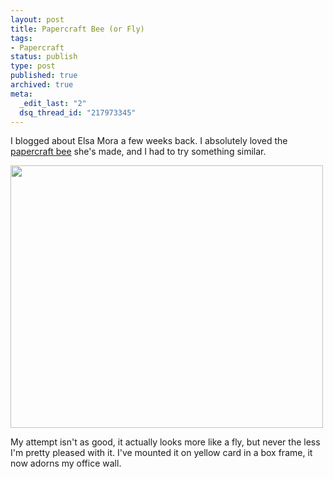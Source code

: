```yaml
---
layout: post
title: Papercraft Bee (or Fly)
tags:
- Papercraft
status: publish
type: post
published: true
archived: true
meta:
  _edit_last: "2"
  dsq_thread_id: "217973345"
---
```

I blogged about Elsa Mora a few weeks back. I absolutely loved the <a href="http://www.etsy.com/view_listing.php?listing_id=16528008">papercraft bee</a> she's made, and I had to try something similar.

<a href="http://www.craig-russell.co.uk/wp-content/uploads/2008/11/bee.jpg"><img class="aligncenter size-full wp-image-144 alignc" title="bee" src="http://www.craig-russell.co.uk/wp-content/uploads/2008/11/bee.jpg" alt="" width="500" height="420" /></a>

My attempt isn't as good, it actually looks more like a fly, but never the less I'm pretty pleased with it. I've mounted it on yellow card in a box frame, it now adorns my office wall.
